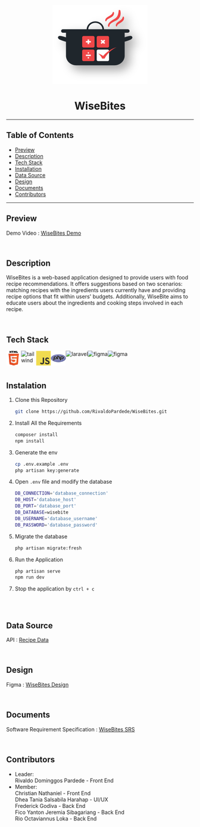 <p align="center"><img src="public\assets\svg\Logo.svg"/></p>
<h1 align="center">WiseBites</h1>

---

## Table of Contents

-   [Preview](#preview)
-   [Description](#description)
-   [Tech Stack](#tech-stack)
-   [Installation](#instalation)
-   [Data Source](#data-source)
-   [Design](#design)
-   [Documents](#documents)
-   [Contributors](#contributors)

---

## Preview

Demo Video : <a href="https://drive.google.com/file/d/1lF2AaKsV9WGBOlbqCb-N1qcOF5FvXm_l/view?usp=sharing">WiseBites Demo</a>

<br>

## Description

WiseBites is a web-based application designed to provide users with food recipe recommendations. It offers suggestions based on two scenarios: matching recipes with the ingredients users currently have and providing recipe options that fit within users' budgets. Additionally, WiseBite aims to educate users about the ingredients and cooking steps involved in each recipe.

<br>

## Tech Stack
<p align="left">
    <a href="https://www.w3.org/html/" target="_blank" rel="noreferrer"> <img src="https://raw.githubusercontent.com/devicons/devicon/master/icons/html5/html5-original-wordmark.svg" alt="html5" width="40" height="40" align="left"/> </a> 
    <a href="https://tailwindcss.com/" target="_blank" rel="noreferrer"> <img src="https://www.vectorlogo.zone/logos/tailwindcss/tailwindcss-icon.svg" alt="tailwind" width="40" height="40" align="left"/> </a>
    <a href="https://developer.mozilla.org/en-US/docs/Web/JavaScript" target="_blank" rel="noreferrer"> <img src="https://raw.githubusercontent.com/devicons/devicon/master/icons/javascript/javascript-original.svg" alt="javascript" width="40" height="40" align="left"/> </a>
    <a href="https://www.php.net" target="_blank" rel="noreferrer"> <img src="https://raw.githubusercontent.com/devicons/devicon/master/icons/php/php-original.svg" alt="php" width="40" height="40" align="left"/> </a>
    <a href="https://laravel.com/" target="_blank" rel="noreferrer"> <img src="https://www.vectorlogo.zone/logos/laravel/laravel-ar21.svg" alt="laravel" height="40" align="left"/> </a>
    <a href="https://www.figma.com/" target="_blank" rel="noreferrer"> <img src="https://www.vectorlogo.zone/logos/figma/figma-ar21.svg" alt="figma" height="40" align="left"/> </a>
    <a href="https://www.figma.com/" target="_blank" rel="noreferrer"> <img src="https://www.vectorlogo.zone/logos/postgresql/postgresql-horizontal.svg" alt="figma" height="40" align="left"/> </a>
</p>

<br><br><br>

## Instalation

1.  Clone this Repository
    ```bash
    git clone https://github.com/RivaldoPardede/WiseBites.git
    ```
2.  Install All the Requirements
    ```bash
    composer install
    npm install
    ```
3.  Generate the env
    ```bash
    cp .env.example .env
    php artisan key:generate
    ```
4.  Open `.env` file and modify the database
    ```bash
    DB_CONNECTION='database_connection'
    DB_HOST='database_host'
    DB_PORT='database_port'
    DB_DATABASE=wisebite
    DB_USERNAME='database_username'
    DB_PASSWORD='database_password'
    ```
5.  Migrate the database
    ```bash
    php artisan migrate:fresh
    ```
6.  Run the Application
    ```bash
    php artisan serve
    npm run dev
    ```
7.  Stop the application by `ctrl + c`

<br><br>

## Data Source

API : <a href="https://spoonacular.com/food-api/">Recipe Data</a>

<br>

## Design

Figma : <a href="https://www.figma.com/design/8vFYk6Wl0CMr2aUwJxXaL8/WiseBites?node-id=0-1">WiseBites Design</a>

<br>

## Documents

Software Requirement Specification : <a href="https://drive.google.com/drive/folders/1e1cDwK1Wu59N7AouZsDz614TRKSpkz-u?usp=sharing">WiseBites SRS</a>

<br>

## Contributors

-   Leader:<br>
    Rivaldo Dominggos Pardede - Front End<br>
-   Member:<br>
    Christian Nathaniel - Front End<br>
    Dhea Tania Salsabila Harahap - UI/UX<br>
    Frederick Godiva - Back End<br>
    Fico Yanton Jeremia Sibagariang - Back End<br>
    Rio Octaviannus Loka - Back End<br>
